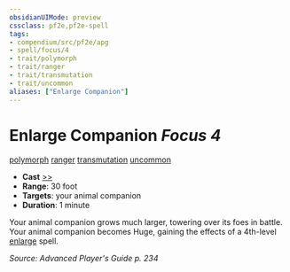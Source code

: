 ```yaml
---
obsidianUIMode: preview
cssclass: pf2e,pf2e-spell
tags:
- compendium/src/pf2e/apg
- spell/focus/4
- trait/polymorph
- trait/ranger
- trait/transmutation
- trait/uncommon
aliases: ["Enlarge Companion"]
---
```

# Enlarge Companion *Focus 4*   
[polymorph](polymorph.md "Polymorph Effect Trait")  [ranger](Reference/Rules/Traits/ranger.md "Ranger Class Trait")  [transmutation](transmutation.md "Transmutation School Trait")  [uncommon](uncommon.md "Uncommon Rarity Trait")  

- **Cast** [>>](chapter-9-playing-the-game.md#Actions "Two-Action") 
- **Range**: 30 foot
- **Targets**: your animal companion
- **Duration**: 1 minute

Your animal companion grows much larger, towering over its foes in battle. Your animal companion becomes Huge, gaining the effects of a 4th-level [enlarge](enlarge.md) spell.

*Source: Advanced Player's Guide p. 234*